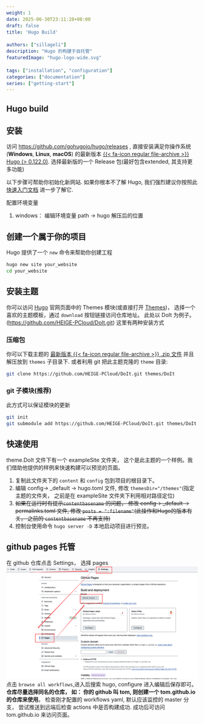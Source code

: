 ```yaml
---
weight: 1
date: 2025-06-30T23:11:28+08:00
draft: false
title: 'Hugo Build'

authors: ["sillageli"]
description: "Hugo 的构建于自托管"
featuredImage: "hugo-logo-wide.svg"

tags: ["installation", "configuration"]
categories: ["documentation"]
series: ["getting-start"]
---
```


## Hugo build 
## 安装

访问 https://github.com/gohugoio/hugo/releases , 直接安装满足你操作系统 (**Windows**, **Linux**, **macOS**) 的最新版本 [{{< fa-icon regular file-archive >}} Hugo (> 0.122.0)](https://gohugo.io/getting-started/installing/).
选择最新版的一个 Release 包(最好包含extended, 其支持更多功能)

以下步骤可帮助你初始化新网站. 如果你根本不了解 Hugo, 我们强烈建议你按照此 [快速入门文档](https://gohugo.io/getting-started/quick-start/) 进一步了解它.



配置环境变量
1. windows： 编辑环境变量 path -> hugo 解压后的位置


## 创建一个属于你的项目

Hugo 提供了一个 `new` 命令来帮助你创建工程
```bash
hugo new site your_website
cd your_website
```

## 安装主题

你可以访问 [Hugo](https://gohugo.io/) 官网页面中的 Themes 模块(或直接打开  [Themes](https://themes.gohugo.io/))， 选择一个喜欢的主题模板，通过 `download` 按钮链接访问仓库地址。 此处以 DoIt 为例子。(https://github.com/HEIGE-PCloud/DoIt.git)
这里有两种安装方式
### 压缩包
你可以下载主题的 [最新版本 {{< fa-icon regular file-archive >}} .zip 文件](https://github.com/HEIGE-PCloud/DoIt/releases) 并且解压放到 `themes` 子目录下.
或者利用 git 把此主题克隆的 `theme` 目录: 
~~~bash
git clone https://github.com/HEIGE-PCloud/DoIt.git themes/DoIt
~~~
### git 子模块(推荐)
此方式可以保证模块的更新
```bash
git init 
git submodule add https://github.com/HEIGE-PCloud/DoIt.git themes/DoIt
```

## 快速使用
theme.DoIt 文件下有一个 exampleSite 文件夹， 这个是此主题的一个样例。我们借助他提供的样例来快速构建可以预览的页面。
1. 复制此文件夹下的 `content` 和 `config` 包到项目的根目录下。
2. 编辑 config-> _default -> hugo.toml 文件, 修改 `themesDir="/themes"`(指定主题的文件夹， 之前是在 exampleSite 文件夹下利用相对路径定位)
3. ~~如果在运行时有提示`contentbasename` 的问题，  修改 config-> _default -> permalinks.toml 文件, 修改 `posts = ":filename"`(此操作和Hugo的版本有关， 之前的 `contentbasename` 不再支持)~~
4. 控制台使用命令 `hugo server -D` 本地启动项目进行预览。

## github pages 托管
在 github 仓库点击 Settings， 选择 pages ![操作图](./settings-pages-actions.jpg "pages-actions") 点击 `browse all workflows`,进入后搜索 hugo, configure 进入编辑后保存即可。**仓库尽量选择同名的仓库， 如： 你的 github 叫 tom, 则创建一个 tom.github.io 的仓库来使用**。
检查刚才配置的 workflows yaml, 默认应该监控的 master 分支， 尝试推送到远端后检查 actions 中是否构建成功.  成功后可访问 tom.github.io 来访问页面。